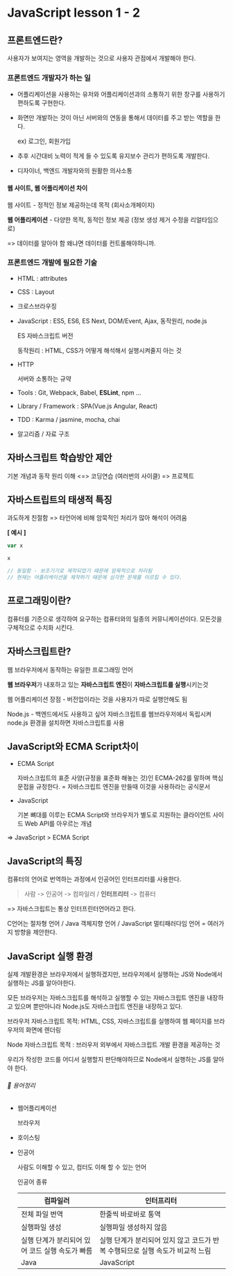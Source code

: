 # JavaScript lesson 1 - 2



## 프론트엔드란?

사용자가 보여지는 영역을 개발하는 것으로 사용자 관점에서 개발해야 한다.



### 프론트엔드 개발자가 하는 일

- 어플리케이션을 사용하는 유저와 어플리케이션과의 소통하기 위한 창구를 사용하기 편하도록 구현한다.

- 화면만 개발하는 것이 아닌 서버와의 연동을 통해서 데이터를 주고 받는 역할을 한다.

  ex) 로그인, 회원가입

- 추후 시간대비 노력이 적게 들 수 있도록 유지보수 관리가 편하도록 개발한다.

- 디자이너, 백엔드 개발자와의 원활한 의사소통



#### 웹 사이트, 웹 어플리케이션 차이

웹 사이트 - 정적인 정보 제공하는데 목적 (회사소개페이지)

**웹 어플리케이션** - 다양한 목적, 동적인 정보 제공 (정보 생성 제거 수정을 리얼타임으로)

=> 데이터를 알아야 함 왜냐면 데이터를 컨트롤해야하니까. 



### 프론트엔드 개발에 필요한 기술

- HTML : attributes

- CSS : Layout

- 크로스브라우징 

- JavaScript : ES5, ES6, ES Next, DOM/Event, Ajax, 동작원리, node.js

  ES 자바스크립트 버전

  동작원리 : HTML, CSS가 어떻게 해석해서 실행시켜줄지 아는 것

- HTTP 

  서버와 소통하는 규약

- Tools : Git, Webpack, Babel, **ESLint**, npm ...

- Library / Framework : SPA(Vue.js Angular, React)

- TDD : Karma / jasmine, mocha, chai

- 알고리즘 / 자료 구조 



## 자바스크립트 학습방안 제안

기본 개념과 동작 원리 이해 <=> 코딩연습 (여러번의 사이클) => 프로젝트  



## 자바스트립트의 태생적 특징

과도하게 친절함 => 타언어에 비해 암묵적인 처리가 많아 해석이 어려움

**[ 예시 ]**

```javascript
var x

x

// 동일함 - 보조기기로 제작되었기 때문에 암묵적으로 처리됨
// 현재는 어플리케이션을 제작하기 때문에 심각한 문제를 이르킬 수 있다.
```





## 프로그래밍이란?

컴퓨터를 기준으로 생각하여 요구하는 컴퓨터와의 일종의 커뮤니케이션이다. 모든것을 구체적으로 수치화 시킨다.



## 자바스크립트란?

웹 브라우저에서 동작하는 유일한 프로그래밍 언어

**웹 브라우저**가 내포하고 있는 **자바스크립트 엔진**이 **자바스크립트를 실행**시키는것

웹 어플리케이션 장점 - 버전업이라는 것을 사용자가 따로 실행안해도 됨

Node.js - 백엔드에서도 사용하고 싶어 자바스크립트를 웹브라우저에서 독립시켜 node.js 환경을 설치하면 자바스크립트를 사용



## JavaScript와 ECMA Script차이

- ECMA Script

  자바스크립트의 표준 사양(규정을 표준화 해놓는 것)인 ECMA-262를 말하며 핵심문접을 규정한다. = 자바스크립트 엔진을 만들때 이것을 사용하라는 공식문서

- JavaScript

  기본 뼈대를 이루는 ECMA Script와 브라우저가 별도로 지원하는 클라이언트 사이드 Web API를 아우르는 개념

=> JavaScript > ECMA Script



## JavaScript의 특징

컴퓨터의 언어로 번역하는 과정에서 인공어인 인터프리터를 사용한다.

>  사람 -> 인공어 -> 컴파일러 / **인터프리터** -> 컴퓨터

=> 자바스크립트는 통상 인터프린터언어라고 한다.

C언어는 절차형 언어 / Java 객체지향 언어 / JavaScript 멀티패러다임 언어 = 여러가지 방향을 제안한다.



## JavaScript 실행 환경

실제 개발환경은 브라우저에서 실행하겠지만, 브라우저에서 실행하는 JS와 Node에서 실행하는 JS를 알아야한다.

모든 브라우저는 자바스크립트를 해석하고 실행할 수 있는 자바스크립트 엔진을 내장하고 있으며 뿐만아니라 Node.js도 자바스크립트 엔진을 내장하고 있다.

브라우저 자바스크립트 목적: HTML, CSS, 자바스크립트를 실행하여 웹 페이지를 브라우저의 화면에 렌더링

Node 자바스크립트 목적 : 브러우저 외부에서 자바스크립트 개발 환경을 제공하는 것

우리가 작성한 코드를 어디서 실행할지 판단해야하므로 Node에서 실행하는 JS를 알아야 한다.








###### &#128210;  용어정리

- 웹어플리케이션

  브라우저

- 호이스팅

- 인공어 

  사람도 이해할 수 있고, 컴터도 이해 할 수 있는 언어

  인공어 종류

  | 컴파일러                                        | 인터프리터                                                   |
  | ----------------------------------------------- | ------------------------------------------------------------ |
  | 전체 파일 번역                                  | 한줄씩 바로바로 통역                                         |
  | 실행파일 생성                                   | 실행파일 생성하지 않음                                       |
  | 실행 단계가 분리되어 있어 코드 실행 속도가 빠름 | 실행 단계가 분리되어 있지 않고 코드가 반복 수행되므로 실행 속도가 비교적 느림 |
  | Java                                            | JavaScript                                                   |

  

